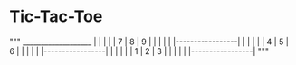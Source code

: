 # Tic-Tac-Toe

"""
    ___________________
    |     |     |     |
    |  7  |  8  |  9  |
    |     |     |     |
    |-----------------|
    |     |     |     |
    |  4  |  5  |  6  |
    |     |     |     |
    |-----------------|
    |     |     |     |
    |  1  |  2  |  3  |
    |     |     |     |
    |-----------------|
    """
